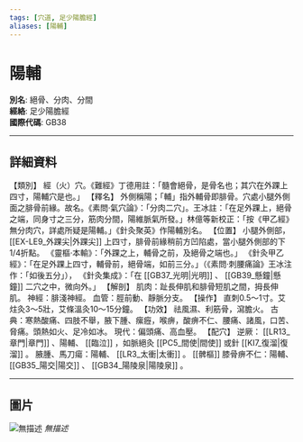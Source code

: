 ```yaml
---
tags: [穴道, 足少陽膽經]
aliases: [陽輔]
---
```


# 陽輔

**別名**: 絕骨、分肉、分間  
**經絡**: 足少陽膽經  
**國際代碼**: GB38  

---

## 詳細資料
【類別】
經（火）穴。《難經》丁德用註：「髓會絕骨，是骨名也；其穴在外踝上四寸，陽輔穴是也。」
【釋名】
外側稱陽；「輔」指外輔骨即腓骨。穴處小腿外側面之腓骨前緣。故名。《素問‧氣穴論》：「分肉二穴」。王冰註：「在足外踝上，絕骨之端，同身寸之三分，筋肉分間，陽維脈氣所發。」林億等新校正：「按《甲乙經》無分肉穴，詳處所疑是陽輔。」《針灸聚英》作陽輔別名。
【位置】
小腿外側部， [[EX-LE9_外踝尖|外踝尖]] 上四寸，腓骨前緣稍前方凹陷處，當小腿外側部的下1/4折點。
《靈樞‧本輸》：「外踝之上，輔骨之前，及絕骨之端也。」
《針灸甲乙經》：「在足外踝上四寸，輔骨前，絕骨端，如前三分。」（《素問‧刺腰痛論》王冰注作：「如後五分」），
《針灸集成》：「在 [[GB37_光明|光明]] 、 [[GB39_懸鐘|懸鐘]] 二穴之中，微向外。」
【解剖】
肌肉：趾長伸肌和腓骨短肌之間，拇長伸肌。
神經：腓淺神經。
血管：脛前動、靜脈分支。
【操作】
直刺0.5～1寸。艾炷灸3～5壯，艾條溫灸10～15分鐘。
【功效】
祛風濕、利筋骨，瀉膽火。
古典：寒熱酸痛、四肢不舉，腋下腫、瘰癧，喉痹，酸痹不仁、腰痛、諸風，口苦、脅痛。頭熱如火、足冷如冰。
現代：偏頭痛、高血壓。
【配穴】
逆厥： [[LR13_章門|章門]] 、陽輔、 [[臨泣]] ，如脈絕灸 [[PC5_間使|間使]] 或針 [[KI7_復溜|復溜]] 。
腋腫、馬刀瘍：陽輔、 [[LR3_太衝|太衝]] 。 [[髀樞]] 膝骨痹不仁：陽輔、 [[GB35_陽交|陽交]] 、 [[GB34_陽陵泉|陽陵泉]] 。

---

## 圖片
![無描述](https://yibian.hopto.org/pic/shu16/50.gif)
_無描述_

